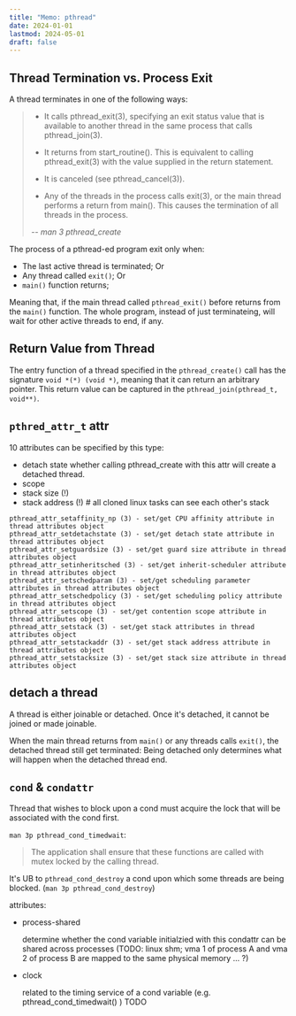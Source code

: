 ```yaml
---
title: "Memo: pthread"
date: 2024-01-01
lastmod: 2024-05-01
draft: false
---
```


## Thread Termination vs. Process Exit

A thread terminates in one of the following ways:
 
> * It calls pthread_exit(3), specifying an exit status value that is available  to  another  thread  in  the  same  process  that  calls pthread_join(3).
> 
> * It returns from start_routine().  This is equivalent to calling pthread_exit(3) with the value supplied in the return statement.
> 
> * It is canceled (see pthread_cancel(3)).
> 
> * Any  of  the  threads in the process calls exit(3), or the main thread performs a return from main().  This causes the termination of all threads in the process.
>
> <cite>-- man 3 pthread_create</cite>

The process of a pthread-ed program exit only when:

- The last active thread is terminated; Or
- Any thread called `exit()`; Or
- `main()` function returns;

Meaning that, if the main thread called `pthread_exit()` before returns from the `main()` function. The whole program, instead of just terminateing, will wait for other active threads to end, if any.

## Return Value from Thread

The entry function of a thread specified in the `pthread_create()` call has the signature `void *(*) (void *)`, meaning that it can return an arbitrary pointer. This return value can be captured in the `pthread_join(pthread_t, void**)`.

## `pthred_attr_t` attr

10 attributes can be specified by this type:
- detach state
    whether calling pthread_create with this attr will create a detached thread.
- scope
- stack size (!)
- stack address (!) # all cloned linux tasks can see each other's stack

```plain
pthread_attr_setaffinity_np (3) - set/get CPU affinity attribute in thread attributes object
pthread_attr_setdetachstate (3) - set/get detach state attribute in thread attributes object
pthread_attr_setguardsize (3) - set/get guard size attribute in thread attributes object
pthread_attr_setinheritsched (3) - set/get inherit-scheduler attribute in thread attributes object
pthread_attr_setschedparam (3) - set/get scheduling parameter attributes in thread attributes object
pthread_attr_setschedpolicy (3) - set/get scheduling policy attribute in thread attributes object
pthread_attr_setscope (3) - set/get contention scope attribute in thread attributes object
pthread_attr_setstack (3) - set/get stack attributes in thread attributes object
pthread_attr_setstackaddr (3) - set/get stack address attribute in thread attributes object
pthread_attr_setstacksize (3) - set/get stack size attribute in thread attributes object
```

detach a thread
--------------
A thread is either joinable or detached.  Once it's detached,
it cannot be joined or made joinable.

When the main thread returns from `main()` or any threads calls
`exit()`, the detached thread still get terminated: Being detached
only determines what will happen when the detached thread end.


## `cond` & `condattr`

Thread that wishes to block upon a cond must acquire the lock that will be associated with the cond first.

`man 3p pthread_cond_timedwait`:

> The application shall ensure that these functions are called with mutex locked by the calling thread.

It's UB to `pthread_cond_destroy` a cond upon which some threads are being blocked. (`man 3p pthread_cond_destroy`)

attributes:
- process-shared

  determine whether the cond variable initialzied with this condattr can be shared across processes
  (TODO: linux shm; vma 1 of process A and vma 2 of process B are mapped to the same physical memory ... ?)

- clock

  related to the timing service of a cond variable (e.g. pthread_cond_timedwait() )
  TODO
